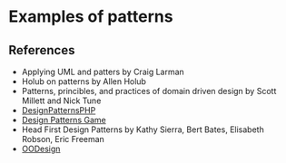 # Examples of patterns

## References

* Applying UML and patters by Craig Larman
* Holub on patterns by Allen Holub
* Patterns, princibles, and practices of domain driven design by Scott Millett and Nick Tune
* [DesignPatternsPHP](https://designpatternsphp.readthedocs.io/en/latest/README.html)
* [Design Patterns Game](https://designpatternsgame.com/patterns)
* Head First Design Patterns by Kathy Sierra, Bert Bates, Elisabeth Robson, Eric Freeman
* [OODesign](https://www.oodesign.com/)

